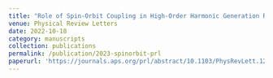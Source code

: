 ```yaml
---
title: "Role of Spin-Orbit Coupling in High-Order Harmonic Generation Revealed by Supercycle Rydberg Trajectories"
venue: Physical Review Letters
date: 2022-10-18
category: manuscripts
collection: publications
permalink: /publication/2023-spinorbit-prl
paperurl: 'https://journals.aps.org/prl/abstract/10.1103/PhysRevLett.129.173202'
---
```

